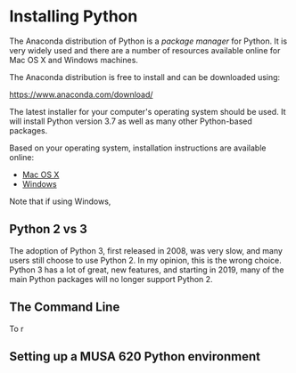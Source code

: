 # Installing Python

The Anaconda distribution of Python is a _package manager_ for Python. It is very widely used and there are a number of resources available online for Mac OS X and Windows machines.

The Anaconda distribution is free to install and can be downloaded using:

https://www.anaconda.com/download/

The latest installer for your computer's operating system should be used. It will install Python version 3.7 as well as many other Python-based packages.

Based on your operating system, installation instructions are available online:

- [Mac OS X](https://www.datacamp.com/community/tutorials/installing-anaconda-mac-os-x)
- [Windows](https://www.datacamp.com/community/tutorials/installing-anaconda-windows)

Note that if using Windows, 

## Python 2 vs 3

The adoption of Python 3, first released in 2008, was very slow, and many users still choose to use Python 2. In my opinion, this is the wrong choice. Python 3 has a lot of great, new features, and starting in 2019, many of the main Python packages will no longer support Python 2.

## The Command Line

To r

## Setting up a MUSA 620 Python environment
